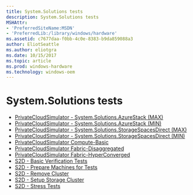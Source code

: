 ```yaml
---
title: System.Solutions tests
description: System.Solutions tests
MSHAttr:
- 'PreferredSiteName:MSDN'
- 'PreferredLib:/library/windows/hardware'
ms.assetid: c7677daa-f0bb-4c0e-8383-b9da859088a3
author: EliotSeattle
ms.author: eliotgra
ms.date: 10/15/2017
ms.topic: article
ms.prod: windows-hardware
ms.technology: windows-oem
---
```


# System.Solutions tests


-   [PrivateCloudSimulator - System.Solutions.AzureStack (MAX)](153e42a4-877c-4dc9-a788-2242db98c628.md)
-   [PrivateCloudSimulator - System.Solutions.AzureStack (MIN)](03e1c88a-6d4c-4019-91c9-5bf272440a5c.md)
-   [PrivateCloudSimulator - System.Solutions.StorageSpacesDirect (MAX)](7b1a59ca-c97a-4e6e-a09b-d63a2b93ffd8.md)
-   [PrivateCloudSimulator - System.Solutions.StorageSpacesDirect (MIN)](6e757c1d-eef8-4d11-9a4c-c7e9a06140f0.md)
-   [PrivateCloudSimulator Compute-Basic](b3323e0a-3a01-47f3-bf1c-39e18c6e07d6.md)
-   [PrivateCloudSimulator Fabric-Disaggregated](f2071901-74db-49ca-9f5e-487c692dd325.md)
-   [PrivateCloudSimulator Fabric-HyperConverged](b57eb26d-fc60-414d-ba1c-6f796a661e90.md)
-   [S2D - Basic Verification Tests](68fd59d3-afe9-4a68-8c9d-ed2c69f6a070.md)
-   [S2D - Prepare Machines for Tests](7ece6cf0-845b-48a6-827b-62a17c149033.md)
-   [S2D - Remove Cluster](45a08797-523e-4637-ab40-6ecc6f0dd3ee.md)
-   [S2D - Setup Storage Cluster](8fd56385-268b-48c8-a81f-9118cfb5bf5a.md)
-   [S2D - Stress Tests](8f88f147-d747-4695-87cf-07990361d18f.md)

 

 






